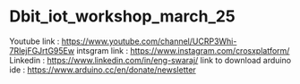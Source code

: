 
# Dbit_iot_workshop_march_25


Youtube link : https://www.youtube.com/channel/UCRP3Whi-7RlejFGJrtG95Ew
intsgram link : https://www.instagram.com/crosxplatform/ 
Linkedin : https://www.linkedin.com/in/eng-swaraj/
link to download arduino ide : https://www.arduino.cc/en/donate/newsletter
